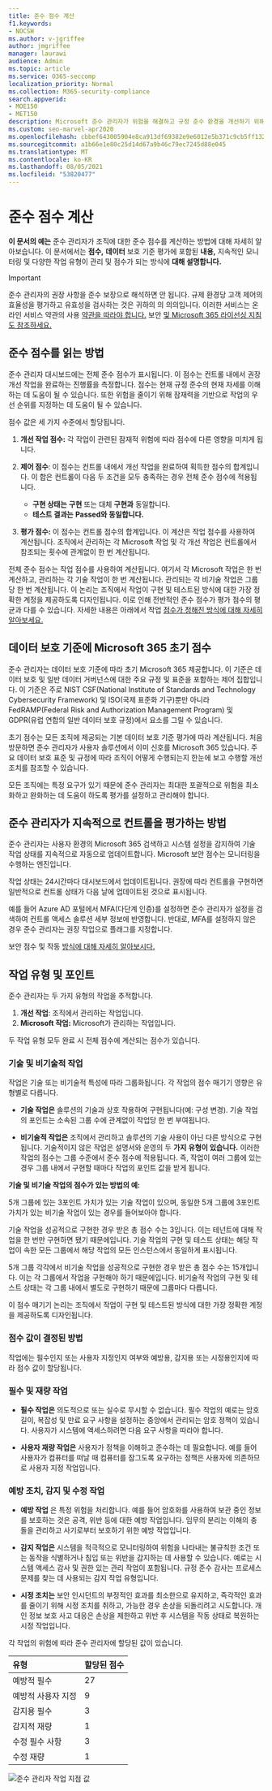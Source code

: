 ```yaml
---
title: 준수 점수 계산
f1.keywords:
- NOCSH
ms.author: v-jgriffee
author: jmgriffee
manager: laurawi
audience: Admin
ms.topic: article
ms.service: O365-seccomp
localization_priority: Normal
ms.collection: M365-security-compliance
search.appverid:
- MOE150
- MET150
description: Microsoft 준수 관리자가 위험을 해결하고 규정 준수 환경을 개선하기 위해 취한 조치를 기반으로 개인 설정된 점수를 계산하는 방법을 이해합니다.
ms.custom: seo-marvel-apr2020
ms.openlocfilehash: cbbef643005904e8ca913df69382e9e6012e5b371c9cb5ff132990e1ba74c535
ms.sourcegitcommit: a1b66e1e80c25d14d67a9b46c79ec7245d88e045
ms.translationtype: MT
ms.contentlocale: ko-KR
ms.lasthandoff: 08/05/2021
ms.locfileid: "53820477"
---
```

# <a name="compliance-score-calculation"></a>준수 점수 계산

**이 문서의 예는** 준수 관리자가 조직에 대한 준수 점수를 계산하는 방법에 대해 자세히 알아보습니다. 이 문서에서는 **점수,** **데이터** 보호 기준 평가에 포함된 **내용,** 지속적인 모니터링 및 다양한 작업 유형이 관리 및 점수가 되는 방식에 **대해 설명합니다.**

> [!IMPORTANT]
> 준수 관리자의 권장 사항을 준수 보장으로 해석하면 안 됩니다. 규제 환경당 고객 제어의 효율성을 평가하고 유효성을 검사하는 것은 귀하의 의 의의입니다. 이러한 서비스는 온라인 서비스 약관의 사용 [약관을 따라야 합니다.](https://go.microsoft.com/fwlink/?linkid=2108910) 보안 [및 Microsoft 365 라이선싱 지침도 참조하세요.](/office365/servicedescriptions/microsoft-365-service-descriptions/microsoft-365-tenantlevel-services-licensing-guidance/microsoft-365-security-compliance-licensing-guidance)

## <a name="how-to-read-your-compliance-score"></a>준수 점수를 읽는 방법

준수 관리자 대시보드에는 전체 준수 점수가 표시됩니다. 이 점수는 컨트롤 내에서 권장 개선 작업을 완료하는 진행률을 측정합니다. 점수는 현재 규정 준수의 현재 자세를 이해하는 데 도움이 될 수 있습니다. 또한 위험을 줄이기 위해 잠재력을 기반으로 작업의 우선 순위를 지정하는 데 도움이 될 수 있습니다.

점수 값은 세 가지 수준에서 할당됩니다.

1. **개선 작업 점수:** 각 작업이 관련된 잠재적 위험에 따라 점수에 다른 영향을 미치게 됩니다.

2. **제어 점수**: 이 점수는 컨트롤 내에서 개선 작업을 완료하여 획득한 점수의 합계입니다. 이 합은 컨트롤이 다음 두 조건을 모두 충족하는 경우 전체 준수 점수에 적용됩니다.
    - **구현 상태는** **구현** 또는 대체 **구현과** 동일합니다.
    - **테스트 결과는** **Passed와 동일합니다.**

3. **평가 점수:** 이 점수는 컨트롤 점수의 합계입니다. 이 계산은 작업 점수를 사용하여 계산됩니다. 조직에서 관리하는 각 Microsoft 작업 및 각 개선 작업은 컨트롤에서 참조되는 횟수에 관계없이 한 번 계산됩니다.

전체 준수 점수는 작업 점수를 사용하여 계산됩니다. 여기서 각 Microsoft 작업은 한 번 계산하고, 관리하는 각 기술 작업이 한 번 계산됩니다. 관리되는 각 비기술 작업은 그룹당 한 번 계산됩니다. 이 논리는 조직에서 작업이 구현 및 테스트된 방식에 대한 가장 정확한 계정을 제공하도록 디자인됩니다. 이로 인해 전반적인 준수 점수가 평가 점수의 평균과 다를 수 있습니다. 자세한 내용은 아래에서 작업 [점수가 정해진 방식에 대해 자세히 알아보세요.](#action-types-and-points)

## <a name="initial-score-based-on-microsoft-365-data-protection-baseline"></a>데이터 보호 기준에 Microsoft 365 초기 점수
  
준수 관리자는 데이터 보호 기준에 따라 초기 Microsoft 365 제공합니다. 이 기준은 데이터 보호 및 일반 데이터 거버넌스에 대한 주요 규정 및 표준을 포함하는 제어 집합입니다. 이 기준은 주로 NIST CSF(National Institute of Standards and Technology Cybersecurity Framework) 및 ISO(국제 표준화 기구)뿐만 아니라 FedRAMP(Federal Risk and Authorization Management Program) 및 GDPR(유럽 연합의 일반 데이터 보호 규정)에서 요소를 그릴 수 있습니다.

초기 점수는 모든 조직에 제공되는 기본 데이터 보호 기준 평가에 따라 계산됩니다. 처음 방문하면 준수 관리자가 사용자 솔루션에서 이미 신호를 Microsoft 365 있습니다. 주요 데이터 보호 표준 및 규정에 따라 조직이 어떻게 수행되는지 한눈에 보고 수행할 개선 조치를 참조할 수 있습니다.

모든 조직에는 특정 요구가 있기 때문에 준수 관리자는 최대한 포괄적으로 위험을 최소화하고 완화하는 데 도움이 하도록 평가를 설정하고 관리해야 합니다.

## <a name="how-compliance-manager-continuously-assesses-controls"></a>준수 관리자가 지속적으로 컨트롤을 평가하는 방법

준수 관리자는 사용자 환경의 Microsoft 365 검색하고 시스템 설정을 감지하여 기술 작업 상태를 지속적으로 자동으로 업데이트합니다. Microsoft 보안 점수는 모니터링을 수행하는 엔진입니다.

작업 상태는 24시간마다 대시보드에서 업데이트됩니다. 권장에 따라 컨트롤을 구현하면 일반적으로 컨트롤 상태가 다음 날에 업데이트된 것으로 표시됩니다.

예를 들어 Azure AD 포털에서 MFA(다단계 인증)를 설정하면 준수 관리자가 설정을 검색하여 컨트롤 액세스 솔루션 세부 정보에 반영합니다. 반대로, MFA를 설정하지 않은 경우 준수 관리자는 권장 작업으로 플래그를 지정합니다.

보안 점수 및 작동 [방식에 대해 자세히 알아보시다.](../security/defender/microsoft-secure-score.md)
  
## <a name="action-types-and-points"></a>작업 유형 및 포인트

준수 관리자는 두 가지 유형의 작업을 추적합니다.

1. **개선 작업**: 조직에서 관리하는 작업입니다.
2. **Microsoft 작업:** Microsoft가 관리하는 작업입니다.

두 작업 유형 모두 완료 시 전체 점수에 계산되는 점수가 있습니다.

### <a name="technical-and-non-technical-actions"></a>기술 및 비기술적 작업

작업은 기술 또는 비기술적 특성에 따라 그룹화됩니다. 각 작업의 점수 매기기 영향은 유형별로 다릅니다.

- **기술 작업은** 솔루션의 기술과 상호 작용하여 구현됩니다(예: 구성 변경). 기술 작업의 포인트는 소속된 그룹 수에 관계없이 작업당 한 번 부여됩니다.

- **비기술적 작업은** 조직에서 관리하고 솔루션의 기술 사용이 아닌 다른 방식으로 구현됩니다. 기술적이지 않은 작업은 설명서와 운영의 두 **가지** **유형이 있습니다.** 이러한 작업의 점수는 그룹 수준에서 준수 점수에 적용됩니다. 즉, 작업이 여러 그룹에 있는 경우 그룹 내에서 구현할 때마다 작업의 포인트 값을 받게 됩니다.

**기술 및 비기술 작업의 점수가 있는 방법의 예:**

5개 그룹에 있는 3포인트 가치가 있는 기술 작업이 있으며, 동일한 5개 그룹에 3포인트 가치가 있는 비기술 작업이 있는 경우를 들어보아야 합니다.

기술 작업을 성공적으로 구현한 경우 받은 총 점수 수는 3입니다. 이는 테넌트에 대해 작업을 한 번만 구현하면 됐기 때문에입니다. 기술 작업의 구현 및 테스트 상태는 해당 작업이 속한 모든 그룹에서 해당 작업의 모든 인스턴스에서 동일하게 표시됩니다.

5개 그룹 각각에서 비기술 작업을 성공적으로 구현한 경우 받은 총 점수 수는 15개입니다. 이는 각 그룹에서 작업을 구현해야 하기 때문에입니다. 비기술적 작업의 구현 및 테스트 상태는 각 그룹 내에서 별도로 구현하기 때문에 그룹마다 다릅니다.

이 점수 매기기 논리는 조직에서 작업이 구현 및 테스트된 방식에 대한 가장 정확한 계정을 제공하도록 디자인됩니다.

### <a name="how-score-values-are-determined"></a>점수 값이 결정된 방법
 
작업에는 필수인지 또는 사용자 지정인지 여부와 예방용, 감지용 또는 시정용인지에 따라 점수 값이 할당됩니다.

### <a name="mandatory-and-discretionary-actions"></a>필수 및 재량 작업

 - **필수 작업은** 의도적으로 또는 실수로 무시할 수 없습니다. 필수 작업의 예로는 암호 길이, 복잡성 및 만료 요구 사항을 설정하는 중앙에서 관리되는 암호 정책이 있습니다. 사용자가 시스템에 액세스하려면 다음 요구 사항을 따라야 합니다.
  
 - **사용자 재량 작업은** 사용자가 정책을 이해하고 준수하는 데 필요합니다. 예를 들어 사용자가 컴퓨터를 떠날 때 컴퓨터를 잠그도록 요구하는 정책은 사용자에 의존하므로 사용자 지정 작업입니다.
  
### <a name="preventative-detective-and-corrective-actions"></a>예방 조치, 감지 및 수정 작업
  
 - **예방 작업** 은 특정 위험을 처리합니다. 예를 들어 암호화를 사용하여 보관 중인 정보를 보호하는 것은 공격, 위반 등에 대한 예방 작업입니다. 임무의 분리는 이해의 충돌을 관리하고 사기로부터 보호하기 위한 예방 작업입니다.
  
 - **감지 작업은** 시스템을 적극적으로 모니터링하여 위험을 나타내는 불규칙한 조건 또는 동작을 식별하거나 침입 또는 위반을 감지하는 데 사용할 수 있습니다. 예로는 시스템 액세스 감사 및 권한 있는 관리 작업이 포함됩니다. 규정 준수 감사는 프로세스 문제를 찾는 데 사용되는 감지 작업 유형입니다.
  
- **시정 조치는** 보안 인시던트의 부정적인 효과를 최소한으로 유지하고, 즉각적인 효과를 줄이기 위해 시정 조치를 취하고, 가능한 경우 손상을 되돌리려고 시도합니다. 개인 정보 보호 사고 대응은 손상을 제한하고 위반 후 시스템을 작동 상태로 복원하는 시정 작업입니다.
  
각 작업의 위험에 따라 준수 관리자에 할당된 값이 있습니다.

|**유형**|**할당된 점수**|
|:-----|:-----|
| 예방적 필수 | 27 |
| 예방적 사용자 지정 | 9  |
| 감지용 필수 | 3  |
| 감지적 재량 | 1 |
| 수정 필수 사항 | 3  |
| 수정 재량 | 1 |
  
![준수 관리자 작업 지점 값](../media/compliance-score-action-scoring.png "준수 관리자 작업 지점 값")